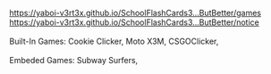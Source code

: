 https://yaboi-v3rt3x.github.io/SchoolFlashCards3...ButBetter/games
<br>
https://yaboi-v3rt3x.github.io/SchoolFlashCards3...ButBetter/notice
<br>
<br>
Built-In Games: Cookie Clicker, Moto X3M, CSGOClicker,
<br>
<br>
Embeded Games: Subway Surfers,
